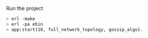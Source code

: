Run the project
```bash
> erl -make
> erl -pa ebin
> app:start(10, full_network_topology, gossip_algo).
```